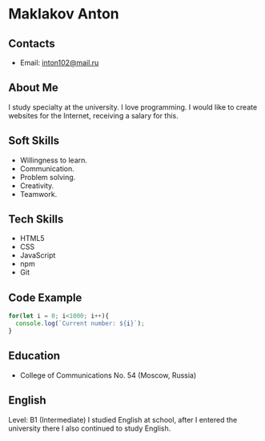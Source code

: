 # Maklakov Anton

## Contacts

*	Email: inton102@mail.ru

## About Me

I study specialty at the university. I love programming. I would like to create websites for the Internet, receiving a salary for this.

## Soft Skills

*	Willingness to learn. 
*	Communication.
*	Problem solving. 
*	Creativity. 
*	Teamwork. 

## Tech Skills
*	HTML5
*	CSS 
*	JavaScript 
*	npm
*	Git

## Code Example

```javascript
for(let i = 0; i<1000; i++){
  console.log(`Current number: ${i}`);
}
```
## Education

*	College of Communications No. 54 (Moscow, Russia)

## English

Level: B1 (Intermediate)
I studied English at school, after I entered the university there I also continued to study English.
